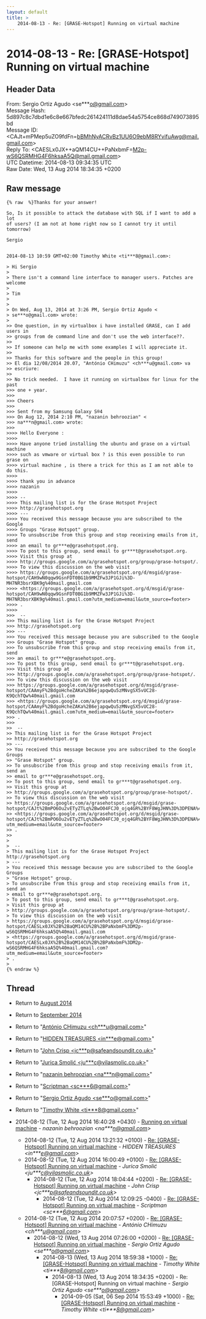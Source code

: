 ```yaml
---
layout: default
title: >
    2014-08-13 - Re: [GRASE-Hotspot] Running on virtual machine
---
```


# 2014-08-13 - Re: [GRASE-Hotspot] Running on virtual machine

## Header Data

From: Sergio Ortiz Agudo \<se***o@gmail.com\><br>
Message Hash: 5d897c8c7dbd1e6c8e667bfedc261424111d8dae54a5754ce868d749073895bd<br>
Message ID: \<CAJt+mPMep5uZO9fdFn=bBMhNyACRvBz1UU6O9ebM8RYvifuAwg@mail.gmail.com\><br>
Reply To: \<CAESLx0JX++aQM14CU++PaNxbmF=M2p-wS6QSRMHG4F6hksaA5Q@mail.gmail.com\><br>
UTC Datetime: 2014-08-13 09:34:35 UTC<br>
Raw Date: Wed, 13 Aug 2014 18:34:35 +0200<br>

## Raw message

```
{% raw  %}Thanks for your answer!

So, Is it possible to attack the database with SQL if I want to add a lot
of users? (I am not at home right now so I cannot try it until tomorrow)

Sergio


2014-08-13 10:59 GMT+02:00 Timothy White <ti***8@gmail.com>:

> Hi Sergio
>
> There isn't a command line interface to manager users. Patches are welcome
>
> Tim
>
>
> On Wed, Aug 13, 2014 at 3:26 PM, Sergio Ortiz Agudo <
> se***o@gmail.com> wrote:
>
>> One question, in my virtualbox i have installed GRASE, can I add users in
>> groups from de command line and don't use the web interface??.
>>
>> If someone can help me with some examples I will appreciate it.
>>
>> Thanks for this software and the people in this group!
>> El dia 12/08/2014 20.07, "António CHimuzu" <ch***u@gmail.com> va
>> escriure:
>>
>> No trick needed.  I have it running on virtualbox for linux for the past
>>> one + year.
>>>
>>> Cheers
>>>
>>> Sent from my Samsung Galaxy S®4
>>> On Aug 12, 2014 2:10 PM, "nazanin behroozian" <
>>> na***n@gmail.com> wrote:
>>>
>>>> Hello Everyone :
>>>>
>>>> Have anyone tried installing the ubuntu and grase on a virtual machine
>>>> such as vmware or virtual box ? is this even possible to run grase on
>>>> virtual machine , is there a trick for this as I am not able to do this.
>>>>
>>>> thank you in advance
>>>> nazanin
>>>>
>>>> --
>>>> This mailing list is for the Grase Hotspot Project
>>>> http://grasehotspot.org
>>>> ---
>>>> You received this message because you are subscribed to the Google
>>>> Groups "Grase Hotspot" group.
>>>> To unsubscribe from this group and stop receiving emails from it, send
>>>> an email to gr***e@grasehotspot.org.
>>>> To post to this group, send email to gr***t@grasehotspot.org.
>>>> Visit this group at
>>>> http://groups.google.com/a/grasehotspot.org/group/grase-hotspot/.
>>>> To view this discussion on the web visit
>>>> https://groups.google.com/a/grasehotspot.org/d/msgid/grase-hotspot/CAH9wN0qqw9GsnFDT0BG1b9MMZFw3JP1GJi%3D-MH7NR3bsrXBK9g%40mail.gmail.com
>>>> <https://groups.google.com/a/grasehotspot.org/d/msgid/grase-hotspot/CAH9wN0qqw9GsnFDT0BG1b9MMZFw3JP1GJi%3D-MH7NR3bsrXBK9g%40mail.gmail.com?utm_medium=email&utm_source=footer>
>>>> .
>>>>
>>>  --
>>> This mailing list is for the Grase Hotspot Project
>>> http://grasehotspot.org
>>> ---
>>> You received this message because you are subscribed to the Google
>>> Groups "Grase Hotspot" group.
>>> To unsubscribe from this group and stop receiving emails from it, send
>>> an email to gr***e@grasehotspot.org.
>>> To post to this group, send email to gr***t@grasehotspot.org.
>>> Visit this group at
>>> http://groups.google.com/a/grasehotspot.org/group/grase-hotspot/.
>>> To view this discussion on the web visit
>>> https://groups.google.com/a/grasehotspot.org/d/msgid/grase-hotspot/CAAmyF%2BdgoHcheZAKa%2B6ejapqwQu5zMNvgSX5vUC28-K9QchTQw%40mail.gmail.com
>>> <https://groups.google.com/a/grasehotspot.org/d/msgid/grase-hotspot/CAAmyF%2BdgoHcheZAKa%2B6ejapqwQu5zMNvgSX5vUC28-K9QchTQw%40mail.gmail.com?utm_medium=email&utm_source=footer>
>>> .
>>>
>>  --
>> This mailing list is for the Grase Hotspot Project
>> http://grasehotspot.org
>> ---
>> You received this message because you are subscribed to the Google Groups
>> "Grase Hotspot" group.
>> To unsubscribe from this group and stop receiving emails from it, send an
>> email to gr***e@grasehotspot.org.
>> To post to this group, send email to gr***t@grasehotspot.org.
>> Visit this group at
>> http://groups.google.com/a/grasehotspot.org/group/grase-hotspot/.
>> To view this discussion on the web visit
>> https://groups.google.com/a/grasehotspot.org/d/msgid/grase-hotspot/CAJt%2BmPO6Ou2vETyZTLq%2BwO04FCJ0_ojq4GR%2BYF8WgJHN%3D%3DPENA%40mail.gmail.com
>> <https://groups.google.com/a/grasehotspot.org/d/msgid/grase-hotspot/CAJt%2BmPO6Ou2vETyZTLq%2BwO04FCJ0_ojq4GR%2BYF8WgJHN%3D%3DPENA%40mail.gmail.com?utm_medium=email&utm_source=footer>
>> .
>>
>
>  --
> This mailing list is for the Grase Hotspot Project http://grasehotspot.org
> ---
> You received this message because you are subscribed to the Google Groups
> "Grase Hotspot" group.
> To unsubscribe from this group and stop receiving emails from it, send an
> email to gr***e@grasehotspot.org.
> To post to this group, send email to gr***t@grasehotspot.org.
> Visit this group at
> http://groups.google.com/a/grasehotspot.org/group/grase-hotspot/.
> To view this discussion on the web visit
> https://groups.google.com/a/grasehotspot.org/d/msgid/grase-hotspot/CAESLx0JX%2B%2BaQM14CU%2B%2BPaNxbmF%3DM2p-wS6QSRMHG4F6hksaA5Q%40mail.gmail.com
> <https://groups.google.com/a/grasehotspot.org/d/msgid/grase-hotspot/CAESLx0JX%2B%2BaQM14CU%2B%2BPaNxbmF%3DM2p-wS6QSRMHG4F6hksaA5Q%40mail.gmail.com?utm_medium=email&utm_source=footer>
> .
>
{% endraw %}
```

## Thread

+ Return to [August 2014](/archive/2014/08)
+ Return to [September 2014](/archive/2014/09)

+ Return to "[António CHimuzu <ch***u<span>@</span>gmail.com>](/authors/ch___u_at_gmail_com)"
+ Return to "[HIDDEN TREASURES <in***e<span>@</span>gmail.com>](/authors/in___e_at_gmail_com)"
+ Return to "[John Crisp <jc***p<span>@</span>safeandsoundit.co.uk>](/authors/jc___p_at_safeandsoundit_co_uk)"
+ Return to "[Jurica Smolić <ju***c<span>@</span>vilasmolic.co.uk>](/authors/ju___c_at_vilasmolic_co_uk)"
+ Return to "[nazanin behroozian <na***n<span>@</span>gmail.com>](/authors/na___n_at_gmail_com)"
+ Return to "[Scriptman <sc***6<span>@</span>gmail.com>](/authors/sc___6_at_gmail_com)"
+ Return to "[Sergio Ortiz Agudo <se***o<span>@</span>gmail.com>](/authors/se___o_at_gmail_com)"
+ Return to "[Timothy White <ti***8<span>@</span>gmail.com>](/authors/ti___8_at_gmail_com)"

+ 2014-08-12 (Tue, 12 Aug 2014 16:40:28 +0430) - [Running on virtual machine](/archive/2014/08/1d8a5d458fcea38c0093b8f45235b66eb836383f44958fdd9cf1cfa5eb7d4f16) - _nazanin behroozian \<na***n@gmail.com\>_
  + 2014-08-12 (Tue, 12 Aug 2014 13:21:32 +0100) - [Re: [GRASE-Hotspot] Running on virtual machine](/archive/2014/08/29a7ec06f13b8db7365415587de3d69d9954b0d3f0e3ac7fc28a1ab5ce8163a3) - _HIDDEN TREASURES \<in***e@gmail.com\>_
  + 2014-08-12 (Tue, 12 Aug 2014 16:00:49 +0100) - [Re: [GRASE-Hotspot] Running on virtual machine](/archive/2014/08/2c9641f9dd5d24e77554ef7c40149d8aa1b9bb667064cb65a940f419e395b3f1) - _Jurica Smolić \<ju***c@vilasmolic.co.uk\>_
    + 2014-08-12 (Tue, 12 Aug 2014 18:04:44 +0200) - [Re: [GRASE-Hotspot] Running on virtual machine](/archive/2014/08/b57a03c0c4e67d2b64a43f2de3c025f4fcc4151ed3c0ba1d8c1673b1eb9cf4b7) - _John Crisp \<jc***p@safeandsoundit.co.uk\>_
      + 2014-08-12 (Tue, 12 Aug 2014 12:09:25 -0400) - [Re: [GRASE-Hotspot] Running on virtual machine](/archive/2014/08/01929c0af2ed272b052aefa2acb9861f2208a15dcc36b229f9d68e77a3787d28) - _Scriptman \<sc***6@gmail.com\>_
  + 2014-08-12 (Tue, 12 Aug 2014 20:07:57 +0200) - [Re: [GRASE-Hotspot] Running on virtual machine](/archive/2014/08/a4da9deb7affbbddceb2971db71c160217808cc5d58d30d742fa565bb5638d1d) - _António CHimuzu \<ch***u@gmail.com\>_
    + 2014-08-12 (Wed, 13 Aug 2014 07:26:00 +0200) - [Re: [GRASE-Hotspot] Running on virtual machine](/archive/2014/08/3c2b8023b22c8b42c968eb963ec0807d80a765b8ed7a9589909d0063c9a85a2d) - _Sergio Ortiz Agudo \<se***o@gmail.com\>_
      + 2014-08-13 (Wed, 13 Aug 2014 18:59:38 +1000) - [Re: [GRASE-Hotspot] Running on virtual machine](/archive/2014/08/03bbb1a8f7a3238e91d5cac551d580a747b939cb4a444a559ae6ade5468a51e0) - _Timothy White \<ti***8@gmail.com\>_
        + 2014-08-13 (Wed, 13 Aug 2014 18:34:35 +0200) - Re: [GRASE-Hotspot] Running on virtual machine - _Sergio Ortiz Agudo \<se***o@gmail.com\>_
          + 2014-09-05 (Sat, 06 Sep 2014 15:53:49 +1000) - [Re: [GRASE-Hotspot] Running on virtual machine](/archive/2014/09/860b5cb2820fd3ec347b4ab45e44e82cfdc8c96a90ddc18da7016a25283ed8b7) - _Timothy White \<ti***8@gmail.com\>_

